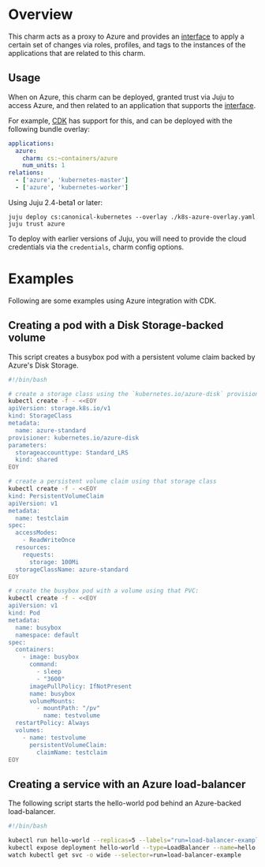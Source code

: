 # Overview

This charm acts as a proxy to Azure and provides an [interface][] to apply a
certain set of changes via roles, profiles, and tags to the instances of
the applications that are related to this charm.

## Usage

When on Azure, this charm can be deployed, granted trust via Juju to access Azure,
and then related to an application that supports the [interface][].

For example, [CDK][] has support for this, and can be deployed with the
following bundle overlay:

```yaml
applications:
  azure:
    charm: cs:~containers/azure
    num_units: 1
relations:
  - ['azure', 'kubernetes-master']
  - ['azure', 'kubernetes-worker']
```

Using Juju 2.4-beta1 or later:

```
juju deploy cs:canonical-kubernetes --overlay ./k8s-azure-overlay.yaml
juju trust azure
```

To deploy with earlier versions of Juju, you will need to provide the cloud
credentials via the `credentials`, charm config options.

# Examples

Following are some examples using Azure integration with CDK.

## Creating a pod with a Disk Storage-backed volume

This script creates a busybox pod with a persistent volume claim backed by
Azure's Disk Storage.

```sh
#!/bin/bash

# create a storage class using the `kubernetes.io/azure-disk` provisioner
kubectl create -f - <<EOY
apiVersion: storage.k8s.io/v1
kind: StorageClass
metadata:
  name: azure-standard
provisioner: kubernetes.io/azure-disk
parameters:
  storageaccounttype: Standard_LRS
  kind: shared
EOY

# create a persistent volume claim using that storage class
kubectl create -f - <<EOY
kind: PersistentVolumeClaim
apiVersion: v1
metadata:
  name: testclaim
spec:
  accessModes:
    - ReadWriteOnce
  resources:
    requests:
      storage: 100Mi
  storageClassName: azure-standard
EOY

# create the busybox pod with a volume using that PVC:
kubectl create -f - <<EOY
apiVersion: v1
kind: Pod
metadata:
  name: busybox
  namespace: default
spec:
  containers:
    - image: busybox
      command:
        - sleep
        - "3600"
      imagePullPolicy: IfNotPresent
      name: busybox
      volumeMounts:
        - mountPath: "/pv"
          name: testvolume
  restartPolicy: Always
  volumes:
    - name: testvolume
      persistentVolumeClaim:
        claimName: testclaim
EOY
```

## Creating a service with an Azure load-balancer

The following script starts the hello-world pod behind an Azure-backed load-balancer.

```sh
#!/bin/bash

kubectl run hello-world --replicas=5 --labels="run=load-balancer-example" --image=gcr.io/google-samples/node-hello:1.0  --port=8080
kubectl expose deployment hello-world --type=LoadBalancer --name=hello
watch kubectl get svc -o wide --selector=run=load-balancer-example
```


[interface]: https://github.com/juju-solutions/interface-azure
[CDK]: https://jujucharms.com/canonical-kubernetes
